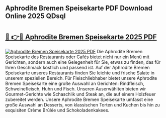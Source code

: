 ## Aphrodite Bremen Speisekarte PDF Download Online 2025 QDsql

# <h2><a href="http://gcaueb.nevu.top/?p=Aphrodite+Bremen+Speisekarte">🔗 👉🔴 Aphrodite Bremen Speisekarte 2025 PDF</a></h2>

[![Aphrodite Bremen Speisekarte 2025 PDF](https://i.imgur.com/dBaPXMq.png)](http://gcaueb.nevu.top/?p=Aphrodite+Bremen+Speisekarte)
Die Aphrodite Bremen Speisekarte des Restaurants oder Cafés bietet nicht nur ein Menü mit Gerichten, sondern auch eine Gelegenheit für Sie, etwas zu finden, das für Ihren Geschmack köstlich und passend ist. Auf der Aphrodite Bremen Speisekarte unseres Restaurants finden Sie leichte und frische Salate in unserem speziellen Bereich. Für Fleischliebhaber bietet unsere Aphrodite Bremen Speisekarte eine große Auswahl an Gerichten: Rindfleisch, Schweinefleisch, Huhn und Fisch. Unseren Auserwählten bieten wir Gourmet-Gerichte wie Schaschlik und Steak an, die auf einem Holzfeuer zubereitet werden. Unsere Aphrodite Bremen Speisekarte umfasst eine große Auswahl an Desserts, von klassischen Torten und Kuchen bis hin zu exquisiten Crème Brûlée und Schokoladenkakees.
